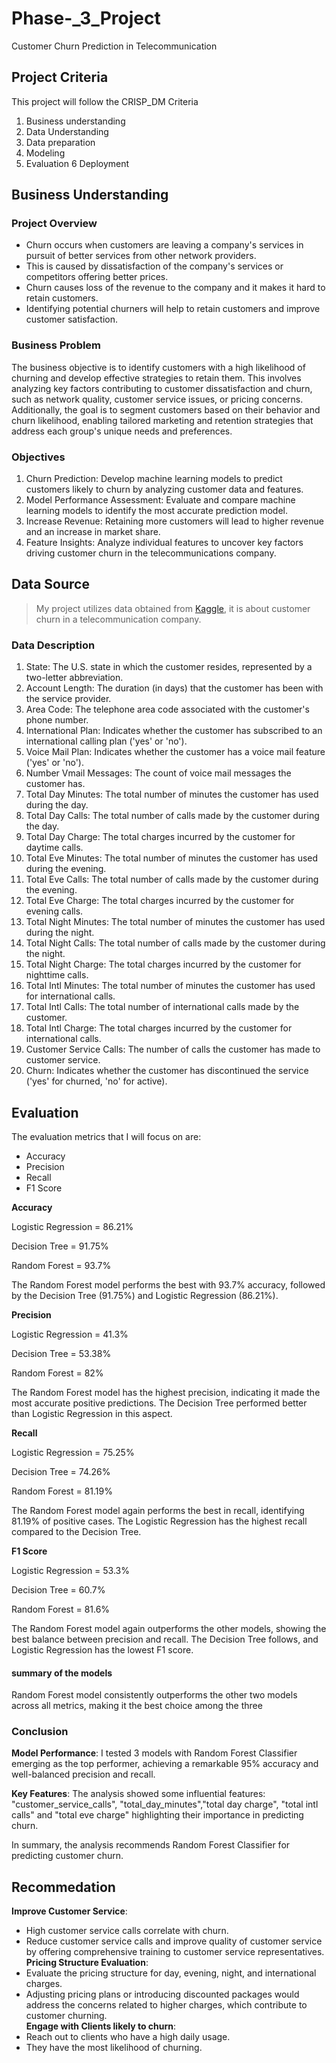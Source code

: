 # Phase-_3_Project
Customer Churn Prediction in Telecommunication

## Project Criteria
This project will follow the CRISP_DM Criteria

1. Business understanding  
2. Data Understanding  
3. Data preparation  
4. Modeling  
5. Evaluation
6 Deployment  


## Business Understanding

### Project Overview

 * Churn occurs when customers are leaving a company's services in pursuit of better services from other network providers.  
 * This is caused by dissatisfaction of the company's services or competitors offering better prices.  
 * Churn causes loss of the revenue to the company and it makes it hard to retain customers.  
 * Identifying potential churners will help to retain customers and improve customer satisfaction.

 ### Business Problem

 The business objective is to identify customers with a high likelihood of churning and develop effective strategies to retain them. This involves analyzing key factors contributing to customer dissatisfaction and churn, such as network quality, customer service issues, or pricing concerns. Additionally, the goal is to segment customers based on their behavior and churn likelihood, enabling tailored marketing and retention strategies that address each group's unique needs and preferences.

 ### Objectives

1. Churn Prediction: Develop machine learning models to predict customers likely to churn by analyzing customer data and features.
2. Model Performance Assessment: Evaluate and compare machine learning models to identify the most accurate prediction model.
3. Increase Revenue: Retaining more customers will lead to higher revenue and an increase in market share.
4. Feature Insights: Analyze individual features to uncover key factors driving customer churn in the telecommunications company.

## Data Source
> My project utilizes data obtained from [Kaggle](https://www.kaggle.com/datasets/becksddf/churn-in-telecoms-dataset/data), it is about customer churn in a telecommunication company.

### Data Description

1. State: The U.S. state in which the customer resides, represented by a two-letter abbreviation.
2. Account Length: The duration (in days) that the customer has been with the service provider.
3. Area Code: The telephone area code associated with the customer's phone number.
4. International Plan: Indicates whether the customer has subscribed to an international calling plan ('yes' or 'no').
5. Voice Mail Plan: Indicates whether the customer has a voice mail feature ('yes' or 'no').
6. Number Vmail Messages: The count of voice mail messages the customer has.
7. Total Day Minutes: The total number of minutes the customer has used during the day.
8. Total Day Calls: The total number of calls made by the customer during the day.
9. Total Day Charge: The total charges incurred by the customer for daytime calls.
10. Total Eve Minutes: The total number of minutes the customer has used during the evening.
11. Total Eve Calls: The total number of calls made by the customer during the evening.
12. Total Eve Charge: The total charges incurred by the customer for evening calls.
13. Total Night Minutes: The total number of minutes the customer has used during the night.
14. Total Night Calls: The total number of calls made by the customer during the night.
15. Total Night Charge: The total charges incurred by the customer for nighttime calls.
16. Total Intl Minutes: The total number of minutes the customer has used for international calls.
17. Total Intl Calls: The total number of international calls made by the customer.
18. Total Intl Charge: The total charges incurred by the customer for international calls.
19. Customer Service Calls: The number of calls the customer has made to customer service.
20. Churn: Indicates whether the customer has discontinued the service ('yes' for churned, 'no' for active).

## Evaluation

The evaluation metrics that I will focus on are:
* Accuracy
* Precision
* Recall
* F1 Score

 **Accuracy**

Logistic Regression = 86.21%

Decision Tree = 91.75% 

Random Forest = 93.7%

The Random Forest model performs the best with 93.7% accuracy, followed by the Decision Tree (91.75%) and Logistic Regression (86.21%).

 **Precision**
 
Logistic Regression = 41.3% 

Decision Tree = 53.38% 

Random Forest = 82% 

The Random Forest model has the highest precision, indicating it made the most accurate positive predictions. The Decision Tree performed better than Logistic Regression in this aspect.

**Recall**

Logistic Regression = 75.25% 

Decision Tree = 74.26%

Random Forest = 81.19%

The Random Forest model again performs the best in recall, identifying 81.19% of positive cases. The Logistic Regression has the highest recall compared to the Decision Tree.

 **F1 Score**

Logistic Regression = 53.3%

Decision Tree = 60.7%

Random Forest = 81.6%

The Random Forest model again outperforms the other models, showing the best balance between precision and recall. The Decision Tree follows, and Logistic Regression has the lowest F1 score.

#### summary of the models

Random Forest model consistently outperforms the other two models across all metrics, making it the best choice among the three

### Conclusion

**Model Performance**: I tested 3 models with Random Forest Classifier emerging as the top performer, achieving a remarkable 95% accuracy and well-balanced precision and recall.

**Key Features**: The analysis showed some influential features: "customer_service_calls", "total_day_minutes","total day charge", "total intl calls" and "total eve charge" highlighting their importance in predicting churn.

In summary, the analysis recommends Random Forest Classifier for predicting customer churn.

## Recommedation

**Improve Customer Service**: 
 * High customer service calls correlate with churn.  
 * Reduce customer service calls and improve quality of customer service by offering comprehensive training to customer service representatives.  
**Pricing Structure Evaluation**:
 * Evaluate the pricing structure for day, evening, night, and international charges.  
 * Adjusting pricing plans or introducing discounted packages would address the concerns related to higher charges, which contribute to customer churning.  
**Engage with Clients likely to churn**:
 * Reach out to clients who have a high daily usage.
 * They have the most likelihood of churning.